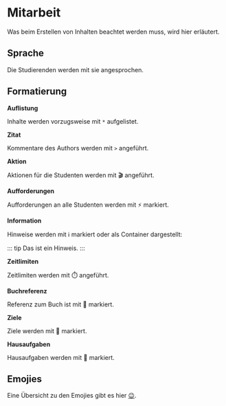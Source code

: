 
# Mitarbeit

Was beim Erstellen von Inhalten beachtet werden muss, wird hier erläutert.

## Sprache

Die Studierenden werden mit sie angesprochen.

## Formatierung

**Auflistung**

Inhalte werden vorzugsweise mit `*` aufgelistet.

**Zitat**

Kommentare des Authors werden mit `>` angeführt.

**Aktion**

Aktionen für die Studenten werden mit 🎬 angeführt.

**Aufforderungen**

Aufforderungen an alle Studenten werden mit ⚡ markiert.

**Information**

Hinweise werden mit ℹ️ markiert oder als Container dargestellt:

::: tip
Das ist ein Hinweis.
:::

**Zeitlimiten**

Zeitlimiten werden mit ⏱️ angeführt.

**Buchreferenz**

Referenz zum Buch ist mit 📖 markiert.

**Ziele**

Ziele werden mit 🎯 markiert.

**Hausaufgaben**

Hausaufgaben werden mit 📝 markiert.

## Emojies

Eine Übersicht zu den Emojies gibt es hier [😉](😉%20Emojies.md).